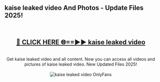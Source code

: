 <h2>kaise leaked video And Photos - Update Files 2025!</h2>
<br>
<div align="center">
<h2><a href="https://linkcuts.com/hfmhzwbr" rel="nofollow">🔴 CLICK HERE 🌐==►► kaise leaked video</a></h2>
<br>
Get kaise leaked video and all content. Now you can access all videos and pictures of kaise leaked video. New Updated Files 2025!
<br>
<br>
<a href="https://linkcuts.com/hfmhzwbr" rel="nofollow" data-target="animated-image.originalLink"><img src="https://i.ibb.co.com/WyWwxjT/player-gif2.gif" alt="kaise leaked video OnlyFans" style="max-width: 100%; display: inline-block;" data-target="animated-image.originalImage"></a>
</div>
<br>